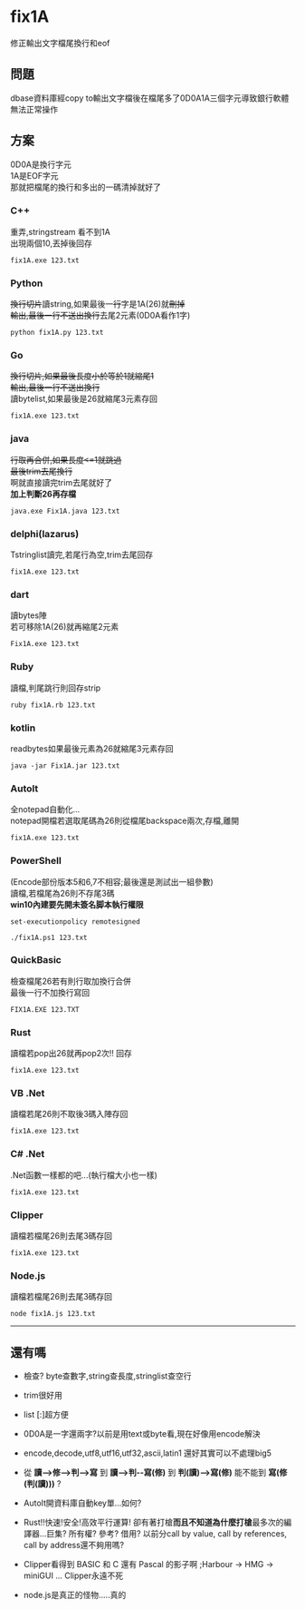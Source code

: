 # fix1A

修正輸出文字檔尾換行和eof

## 問題

dbase資料庫經copy to輸出文字檔後在檔尾多了0D0A1A三個字元導致銀行軟體無法正常操作

## 方案

0D0A是換行字元  
1A是EOF字元  
那就把檔尾的換行和多出的一碼清掉就好了

### C++

重弄,stringstream 看不到1A  
出現兩個10,丟掉後回存

`fix1A.exe 123.txt`  

### Python

~~換行切片~~讀string,如果最後一~~行~~字是1A(26)就~~刪掉~~  
~~輸出,最後一行不送出換行~~去尾2元素(0D0A看作1字)  

`python fix1A.py 123.txt`

### Go

~~換行切片,如果最後長度小於等於1就縮尾1  
輸出,最後一行不送出換行~~  
讀bytelist,如果最後是26就縮尾3元素存回

`fix1A.exe 123.txt`

### java

~~行取再合併,如果長度<=1就跳過  
最後trim去尾換行~~  
啊就直接讀完trim去尾就好了  
**加上判斷26再存檔**

`java.exe Fix1A.java 123.txt`

### delphi(lazarus)

Tstringlist讀完,若尾行為空,trim去尾回存

`fix1A.exe 123.txt`

### dart

讀bytes陣  
若可移除1A(26)就再縮尾2元素

`Fix1A.exe 123.txt`

### Ruby

讀檔,判尾跳行則回存strip

`ruby fix1A.rb 123.txt`

### kotlin

readbytes如果最後元素為26就縮尾3元素存回

`java -jar Fix1A.jar 123.txt`

### AutoIt

全notepad自動化...  
notepad開檔若選取尾碼為26則從檔尾backspace兩次,存檔,離開

`fix1A.exe 123.txt`

### PowerShell

(Encode部份版本5和6,7不相容;最後還是測試出一組參數)  
讀檔,若檔尾為26則不存尾3碼  
**win10內建要先開未簽名脚本執行權限**

`set-executionpolicy remotesigned`

`./fix1A.ps1 123.txt`

### QuickBasic

檢查檔尾26若有則行取加換行合併  
最後一行不加換行寫回

`FIX1A.EXE 123.TXT`

### Rust

讀檔若pop出26就再pop2次!! 回存

`fix1A.exe 123.txt`

### VB .Net

讀檔若尾26則不取後3碼入陣存回

`fix1A.exe 123.txt`

### C# .Net

.Net函數一樣都的吧...(執行檔大小也一樣)

`fix1A.exe 123.txt`

### Clipper

讀檔若檔尾26則去尾3碼存回

`fix1A.exe 123.txt`

### Node.js

讀檔若檔尾26則去尾3碼存回

`node fix1A.js 123.txt`

---

## 還有嗎

+ 檢查? byte查數字,string查長度,stringlist查空行
+ trim很好用
+ list [:]超方便
+ 0D0A是一字還兩字?以前是用text或byte看,現在好像用encode解決
+ encode,decode,utf8,utf16,utf32,ascii,latin1 還好其實可以不處理big5
+ 從 **讀-->修-->判-->寫** 到 **讀-->判--寫(修)** 到 **判(讀)-->寫(修)** 能不能到 **寫(修(判(讀)))** ?
+ AutoIt開資料庫自動key單...如何?
+ Rust!!快速!安全!高效平行運算! 卻有著打槍**而且不知道為什麼打槍**最多次的編譯器...巨集? 所有權? 參考? 借用? 以前分call by value, call by references, call by address還不夠用嗎?
+ Clipper看得到 BASIC 和 C 還有 Pascal 的影子啊 ;Harbour -> HMG -> miniGUI ... Clipper永遠不死

+ node.js是真正的怪物.....真的
